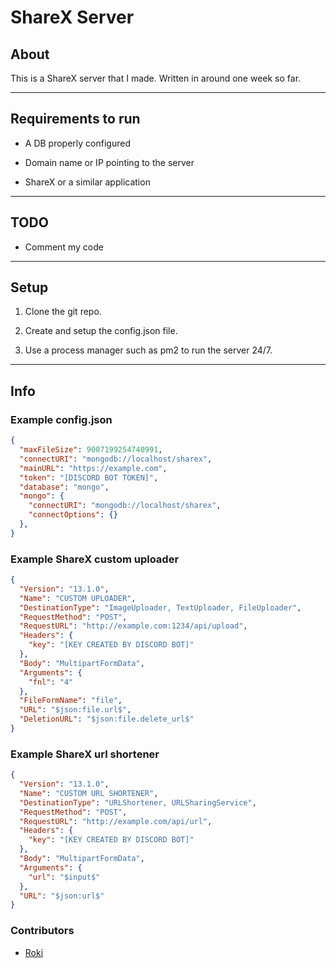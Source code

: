 # ShareX Server

## About

This is a ShareX server that I made.
Written in around one week so far.
  
---

## Requirements to run

- A DB properly configured

- Domain name or IP pointing to the server

- ShareX or a similar application

---

## TODO

- Comment my code

---

## Setup

1. Clone the git repo.

2. Create and setup the config.json file.

3. Use a process manager such as pm2 to run the server 24/7.

---

## Info

### Example config.json
```json
{  
  "maxFileSize": 9007199254740991,  
  "connectURI": "mongodb://localhost/sharex",  
  "mainURL": "https://example.com",  
  "token": "[DISCORD BOT TOKEN]",  
  "database": "mongo",
  "mongo": {
    "connectURI": "mongodb://localhost/sharex",
    "connectOptions": {}
  },
}
```

### Example ShareX custom uploader
```json
{
  "Version": "13.1.0",
  "Name": "CUSTOM UPLOADER",
  "DestinationType": "ImageUploader, TextUploader, FileUploader",
  "RequestMethod": "POST",
  "RequestURL": "http://example.com:1234/api/upload",
  "Headers": {
    "key": "[KEY CREATED BY DISCORD BOT]"
  },
  "Body": "MultipartFormData",
  "Arguments": {
    "fnl": "4"
  },
  "FileFormName": "file",
  "URL": "$json:file.url$",
  "DeletionURL": "$json:file.delete_url$"
}
```

### Example ShareX url shortener
```json
{
  "Version": "13.1.0",
  "Name": "CUSTOM URL SHORTENER",
  "DestinationType": "URLShortener, URLSharingService",
  "RequestMethod": "POST",
  "RequestURL": "http://example.com/api/url",
  "Headers": {
    "key": "[KEY CREATED BY DISCORD BOT]"
  },
  "Body": "MultipartFormData",
  "Arguments": {
    "url": "$input$"
  },
  "URL": "$json:url$"
}
```

### Contributors

- [Roki](https://github.com/Roki100)

